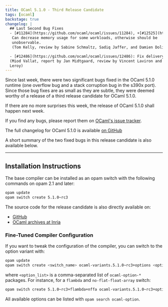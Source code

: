 ```yaml
---
title: OCaml 5.1.0 - Third Release Candidate
tags: [ocaml]
backstage: true
changelog: |
  ## Last Second Bug Fixes
  - [#11284](https://github.com/ocaml/ocaml/issues/11284), +[#12525](https://github.com/ocaml/ocaml/issues/12525): Use compression of entries scheme when pruning mark stack.
   Can decrease memory usage for some workloads, otherwise should be
   unobservable.
   (Tom Kelly, review by Sabine Schmaltz, Sadiq Jaffer, and Damien Doligez)

  - [#12486](https://github.com/ocaml/ocaml/issues/12486): Fix delivery of unhandled effect exceptions on s390x
  (Miod Vallat, report by Jan Midtgaard, review by Vincent Laviron and Xavier
  Leroy)
---
```


Since last week, there were two significant bugs fixed in the OCaml 5.1.0 runtime (one overflow bug and a stack corruption bug in the s390x port). Since those bug fixes are as small as they are subtle, they were deemed worthy of a release of a third release candidate for OCaml 5.1.0.

If there are no more surprises this week, the release of OCaml 5.1.0 shall happen next week.

If you find any bugs, please report them on [OCaml's issue tracker](https://github.com/ocaml/ocaml/issues).

The full changelog for OCaml 5.1.0 is available [on GitHub](https://github.com/ocaml/ocaml/blob/5.1/Changes)

A short summary of the two fixed bugs in this release candidate is also available below.


---
## Installation Instructions

The base compiler can be installed as an opam switch with the following commands on opam 2.1 and later:
```bash
opam update
opam switch create 5.1.0~rc3
```

The source code for the release candidate is also directly available on:

* [GitHub](https://github.com/ocaml/ocaml/archive/5.1.0-rc3.tar.gz)
* [OCaml archives at Inria](https://caml.inria.fr/pub/distrib/ocaml-5.1/ocaml-5.1.0~rc3.tar.gz)

### Fine-Tuned Compiler Configuration

If you want to tweak the configuration of the compiler, you can switch to the option variant with:
```bash
opam update
opam switch create <switch_name> ocaml-variants.5.1.0~rc3+options <option_list>
```
where `<option_list>` is a comma-separated list of `ocaml-option-*` packages. For instance, for a `flambda` and `no-flat-float-array` switch:
```bash
opam switch create 5.1.0~rc3+flambda+nffa ocaml-variants.5.1.0~rc3+options ocaml-option-flambda ocaml-option-no-flat-float-array
```

All available options can be listed with `opam search ocaml-option`.
